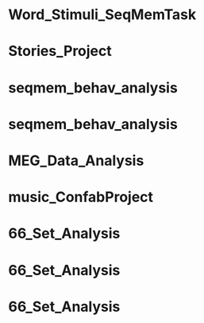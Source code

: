 # Word_Stimuli_SeqMemTask
# Stories_Project
# seqmem_behav_analysis
# seqmem_behav_analysis
# MEG_Data_Analysis
# music_ConfabProject
# 66_Set_Analysis
# 66_Set_Analysis
# 66_Set_Analysis
